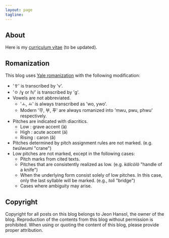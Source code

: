 ```yaml
---
layout: page
tagline:
---
```

## About

Here is my [curriculum vitae](https://hansoljeon95.github.io/cv.md) (to be updated).

## Romanization
This blog uses [Yale romanization](https://en.wikipedia.org/wiki/Yale_romanization_of_Korean) with the following modification:
- 'ㅸ' is transcribed by 'v'.
- 'ㅇ /ɣ or ɦ/' is transcribed by 'g'.
- Vowels are not abbreviated.
    - 'ㅗ, ㅛ' is always transcribed as 'wo, ywo'.
    - Modern '무, 부, 푸' are always romanized into 'mwu, pwu, phwu' respectively.
- Pitches are indicated with diacritics.
    - Low : grave accent (à)
    - High : acute accent (á)
    - Rising : caron (ǎ)
- Pitches determined by pitch assignment rules are not marked. (e.g. *twúlwumi* "crane")
- Low pitches are not marked, except in the following cases:
    - Pitch marks from cited texts.
    - Pitches that are consistently realized as low. (e.g. *kálcòlò* "handle of a knife")
    - When the underlying form consist solely of low pitches. In this case, only the last syllable will be marked. (e.g., *tolì* "bridge")
    - Cases where ambiguity may arise.

## Copyright
Copyright for all posts on this blog belongs to Jeon Hansol, the owner of the blog. Reproduction of the contents from this blog without permission is prohibited. When using or quoting the content of this blog, please provide proper attribution.